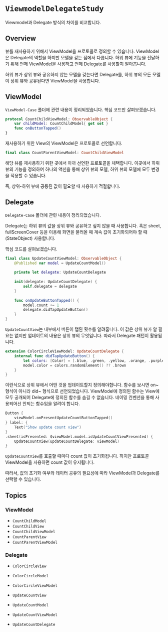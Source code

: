 # ``ViewmodelDelegateStudy``

Viewmodel과 Delegate 방식의 차이를 비교합니다. 

## Overview

뷰를 재사용하기 위해서 ViewModel을 프로토콜로 정의할 수 있습니다. 
ViewModel은 Delegate의 역할을 하지만 모델을 갖는 점에서 다릅니다. 
하위 뷰에 기능을 전달하기 위해 언제 ViewModel을 사용하고 언제 Delegate를 사용할지 알아봅니다. 

하위 뷰가 상위 뷰와 공유하지 않는 모델을 갖는다면 Delegate를, 하위 뷰의 모든 모델이 상위 뷰와 공유된다면 ViewModel을 사용합니다.   
## ViewModel 

``ViewModel-Case`` 폴더에 관련 내용이 정리되었습니다. 핵심 코드만 살펴보겠습니다. 

```swift
protocol CountChildViewModel: ObservableObject {
    var childModel: CountChildModel{ get set }
    func onButtonTapped()
}
```

재사용하기 위한 View의 ViewModel은 프로토콜로 선언합니다. 

```swift
final class CountParentViewModel: CountChildViewModel
```
해당 뷰를 재사용하기 위한 곳에서 아까 선언한 프로토콜을 채택합니다. 이곳에서 하위 뷰의 기능을 정의하여 하나의 액션을 통해 상위 뷰의 모델, 하위 뷰의 모델에 모두 변경을 적용할 수 있습니다. 

즉, 상위-하위 뷰에 공통된 값이 필요할 때 사용하기 적절합니다. 

## Delegate 

``Delegate-Case`` 폴더에 관련 내용이 정리되었습니다. 

Delegate는 하위 뷰의 값을 상위 뷰와 공유하고 싶지 않을 때 사용합니다. 
혹은 sheet, fullScreenCover 등을 이용해 화면을 불러올 때 계속 값이 초기화되어야 할 때(StateObject) 사용합니다. 

핵심 코드를 살펴보겠습니다.

```swift
final class UpdateCountViewModel: ObservableObject {
    @Published var model = UpdateCountModel()
    
    private let delegate: UpdateCountDelegate
    
    init(delegate: UpdateCountDelegate) {
        self.delegate = delegate
    }
    
    func onUpdateButtonTapped() {
        model.count += 1 
        delegate.didTapUpdateButton()
    }
}
```

``UpdateCountView``는 내부에서 버튼이 탭된 횟수를 알려줍니다. 이 값은 상위 뷰가 알 필요는 없지만 업데이트의 내용은 상위 뷰의 무엇입니다. 따라서 Delegate 패턴이 활용됩니다. 

```swift
extension ColorCircleViewModel: UpdateCountDelegate {
    internal func didTapUpdateButton() {
        let colors: [Color] = [.blue, .green, .yellow, .orange, .purple, .pink]
        model.color = colors.randomElement() ?? .brown
    }
}
```

이런식으로 상위 뷰에서 어떤 것을 업데이트할지 정의해야합니다. 
함수를 보시면 on~ 형식이 아니라 did~ 형식으로 선언되었습니다. ViewModel에 정의된 함수는 View에 모두 공개되어 Delegate에 정의된 함수를 숨길 수 없습니다. 네이밍 컨벤션을 통해 사용되어선 안되는 함수임을 알려야 합니다. 

```swift
Button {
    viewModel.onPresentUpdateCountButtonTapped()
} label: {
    Text("Show update count view")
}
.sheet(isPresented: $viewModel.model.isUpdateCountViewPresented) {
    UpdateCountView(updateCountDelegate: viewModel)
}
```

``UpdateCountView``를 호출할 때마다 count 값이 초기화됩니다. 하지만 프로토콜 ViewModel을 사용하면 count 값이 유지됩니다.

따라서, 값의 초기화 여부와 데이터 공유의 필요성에 따라 ViewModel과 Delegate를 선택할 수 있습니다.

## Topics 

### ViewModel 

- ``CountChildModel``
- ``CountChildView``
- ``CountChildViewModel``
- ``CountParentView``
- ``CountParentViewModel``

### Delegate 

- ``ColorCircleView``
- ``ColorCircleModel``
- ``ColorCircleViewModel``

- ``UpdateCountView``
- ``UpdateCountModel``
- ``UpdateCountViewModel``
- ``UpdateCountDelegate``


